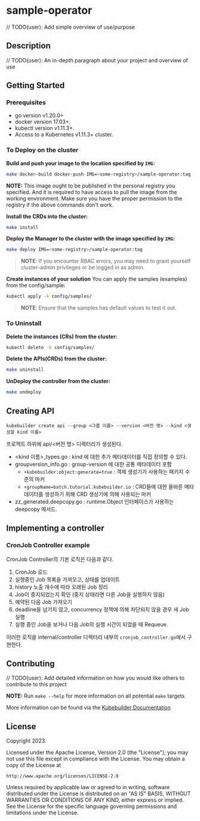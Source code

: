 # sample-operator
// TODO(user): Add simple overview of use/purpose

## Description
// TODO(user): An in-depth paragraph about your project and overview of use

## Getting Started

### Prerequisites
- go version v1.20.0+
- docker version 17.03+.
- kubectl version v1.11.3+.
- Access to a Kubernetes v1.11.3+ cluster.

### To Deploy on the cluster
**Build and push your image to the location specified by `IMG`:**

```sh
make docker-build docker-push IMG=<some-registry>/sample-operator:tag
```

**NOTE:** This image ought to be published in the personal registry you specified. 
And it is required to have access to pull the image from the working environment. 
Make sure you have the proper permission to the registry if the above commands don’t work.

**Install the CRDs into the cluster:**

```sh
make install
```

**Deploy the Manager to the cluster with the image specified by `IMG`:**

```sh
make deploy IMG=<some-registry>/sample-operator:tag
```

> **NOTE**: If you encounter RBAC errors, you may need to grant yourself cluster-admin 
privileges or be logged in as admin.

**Create instances of your solution**
You can apply the samples (examples) from the config/sample:

```sh
kubectl apply -k config/samples/
```

>**NOTE**: Ensure that the samples has default values to test it out.

### To Uninstall
**Delete the instances (CRs) from the cluster:**

```sh
kubectl delete -k config/samples/
```

**Delete the APIs(CRDs) from the cluster:**

```sh
make uninstall
```

**UnDeploy the controller from the cluster:**

```sh
make undeploy
```

## Creating API

```shell
kubebuilder create api --group <그룹 이름> --version <버전 명> --kind <생성할 kind 이름>
```
프로젝트 하위에 api/<버전 명> 디렉터리가 생성된다.
- <kind 이름>_types.go : kind 에 대한 추가 메타데이터를 직접 정의할 수 있다.
- groupversion_info.go : group-version 에 대한 공통 메타데이터 포함
  - `+kubebuilder:object:generate=true` : 객체 생성기가 사용하는 패키지 수준의 마커
  - `+groupName=batch.tutorial.kubebuilder.io` : CRD들에 대한 올바른 메타데이터를 생성하기 위해 CRD 생성기에 의해 사용되는 마커
- zz_generated.deepcopy.go : runtime.Object 인터페이스가 사용하는 deepcopy 메서드.

## Implementing a controller

### CronJob Controller example

CronJob Controller의 기본 로직은 다음과 같다.
1. CronJob 로드
2. 실행중인 Job 목록을 가져오고, 상태를 업데이트
3. history 노출 개수에 따라 오래된 Job 정리
4. Job이 중지되었는지 확인 (중지 상태라면 다른 Job을 실행하지 않음)
5. 예약된 다음 Job 가져오기
6. deadline을 넘기지 않고, concurrency 정책에 의해 차단되지 않을 경우 새 Job 실행
7. 실행 중인 Job을 보거나 다음 Job의 실행 시간이 되었을 때 Requeue.

이러한 로직을 internal/controller 디렉터리 내부의 `cronjob_controller.go`에서 구현한다.

## Contributing
// TODO(user): Add detailed information on how you would like others to contribute to this project

**NOTE:** Run `make --help` for more information on all potential `make` targets

More information can be found via the [Kubebuilder Documentation](https://book.kubebuilder.io/introduction.html)

## License

Copyright 2023.

Licensed under the Apache License, Version 2.0 (the "License");
you may not use this file except in compliance with the License.
You may obtain a copy of the License at

    http://www.apache.org/licenses/LICENSE-2.0

Unless required by applicable law or agreed to in writing, software
distributed under the License is distributed on an "AS IS" BASIS,
WITHOUT WARRANTIES OR CONDITIONS OF ANY KIND, either express or implied.
See the License for the specific language governing permissions and
limitations under the License.

